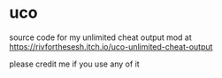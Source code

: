 # uco
source code for my unlimited cheat output mod at https://rivforthesesh.itch.io/uco-unlimited-cheat-output

please credit me if you use any of it
